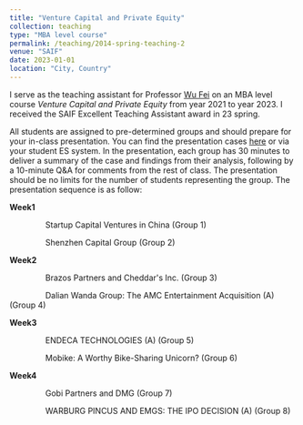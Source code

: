 ```yaml
---
title: "Venture Capital and Private Equity"
collection: teaching
type: "MBA level course"
permalink: /teaching/2014-spring-teaching-2
venue: "SAIF"
date: 2023-01-01
location: "City, Country"
---
```


I serve as the teaching assistant for Professor [Wu Fei](https://en.saif.sjtu.edu.cn/faculty-research/wu-fei) on an MBA level course _Venture Capital and Private Equity_ from year 2021 to year 2023. I received the SAIF Excellent Teaching Assistant award in 23 spring. 

All students are assigned to pre-determined groups and should prepare for your in-class presentation. You can find the presentation cases [here](https://github.com/thegreenflamingo/academicpages.github.io/raw/master/_teaching/VCPE%20class%20presentation%20courseware.rar) or via your student ES system. In the presentation, each group has 30 minutes to deliver a summary of the case and findings from their analysis, following by a 10-minute Q&A for comments from the rest of class. The presentation should be no limits for the number of students representing the group. The presentation sequence is as follow: 

**Week1**

&nbsp;&nbsp;&nbsp;&nbsp;&nbsp;&nbsp;&nbsp;&nbsp;&nbsp;&nbsp;&nbsp;&nbsp;&nbsp;&nbsp;&nbsp;&nbsp;Startup Capital Ventures in China (Group 1)

&nbsp;&nbsp;&nbsp;&nbsp;&nbsp;&nbsp;&nbsp;&nbsp;&nbsp;&nbsp;&nbsp;&nbsp;&nbsp;&nbsp;&nbsp;&nbsp;Shenzhen Capital Group (Group 2)
    
**Week2**

&nbsp;&nbsp;&nbsp;&nbsp;&nbsp;&nbsp;&nbsp;&nbsp;&nbsp;&nbsp;&nbsp;&nbsp;&nbsp;&nbsp;&nbsp;&nbsp;Brazos Partners and Cheddar's Inc. (Group 3)

&nbsp;&nbsp;&nbsp;&nbsp;&nbsp;&nbsp;&nbsp;&nbsp;&nbsp;&nbsp;&nbsp;&nbsp;&nbsp;&nbsp;&nbsp;&nbsp;Dalian Wanda Group: The AMC Entertainment Acquisition (A) (Group 4)
    
**Week3**

&nbsp;&nbsp;&nbsp;&nbsp;&nbsp;&nbsp;&nbsp;&nbsp;&nbsp;&nbsp;&nbsp;&nbsp;&nbsp;&nbsp;&nbsp;&nbsp;ENDECA TECHNOLOGIES (A) (Group 5)

&nbsp;&nbsp;&nbsp;&nbsp;&nbsp;&nbsp;&nbsp;&nbsp;&nbsp;&nbsp;&nbsp;&nbsp;&nbsp;&nbsp;&nbsp;&nbsp;Mobike: A Worthy Bike-Sharing Unicorn? (Group 6)
    
**Week4**

&nbsp;&nbsp;&nbsp;&nbsp;&nbsp;&nbsp;&nbsp;&nbsp;&nbsp;&nbsp;&nbsp;&nbsp;&nbsp;&nbsp;&nbsp;&nbsp;Gobi Partners and DMG (Group 7)

&nbsp;&nbsp;&nbsp;&nbsp;&nbsp;&nbsp;&nbsp;&nbsp;&nbsp;&nbsp;&nbsp;&nbsp;&nbsp;&nbsp;&nbsp;&nbsp;WARBURG PINCUS AND EMGS: THE IPO DECISION (A) (Group 8)
    
    
